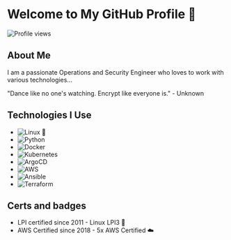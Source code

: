 # Welcome to My GitHub Profile 👋

![Profile views](https://komarev.com/ghpvc/?username=bruno-sf)

## About Me
I am a passionate Operations and Security Engineer who loves to work with various technologies...

"Dance like no one's watching. Encrypt like everyone is." - Unknown

## Technologies I Use
- ![Linux](https://img.shields.io/badge/Linux*-yellow?style=flat-square&logo=linux) 💖
- ![Python](https://img.shields.io/badge/Python-blue?style=flat-square&logo=python)
- ![Docker](https://img.shields.io/badge/Docker-green?style=flat-square&logo=docker)
- ![Kubernetes](https://img.shields.io/badge/kubernetes-gray?style=flat-square&logo=kubernetes)
- ![ArgoCD](https://img.shields.io/badge/argocd-purple?style=flat-square&logo=argocd)
- ![AWS](https://img.shields.io/badge/aws-white?style=flat-square&logo=aws)
- ![Ansible](https://img.shields.io/badge/ansible-red?style=flat-square&logo=ansible)
- ![Terraform](https://img.shields.io/badge/terraform-brown?style=flat-square&logo=terraform)

## Certs and badges
- LPI certified since 2011 - Linux LPI3 🐧
- AWS Certified since 2018 - 5x AWS Certified ☁️
<!--
**bruno-sf/bruno-sf** is a ✨ _special_ ✨ repository because its `README.md` (this file) appears on your GitHub profile.

Here are some ideas to get you started:

- 🔭 I’m currently working on ...
- 🌱 I’m currently learning ...
- 👯 I’m looking to collaborate on ...
- 🤔 I’m looking for help with ...
- 💬 Ask me about ...
- 📫 How to reach me: ...
- 😄 Pronouns: ...
- ⚡ Fun fact: ...
-->
